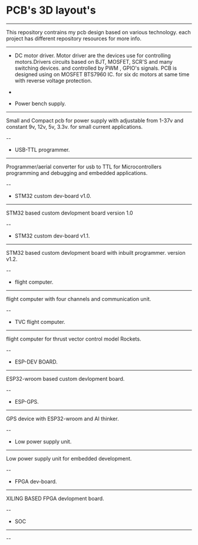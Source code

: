 # PCB's 3D layout's
---
This repository contrains my pcb design based on various technology. each project has different repository resources for more info.

---
* DC motor driver.
Motor driver are the devices use for controlling motors.Drivers circuits based on BJT, MOSFET, SCR'S and many switching devices.
and controlled by PWM , GPIO's signals.
PCB is designed using on MOSFET BTS7960 IC.
for six dc motors at same time with reverse voltage protection.

-

* Power bench supply.
---
Small and Compact pcb for power supply with adjustable from 1-37v and constant 9v, 12v, 5v, 3.3v. for small current applications.



--
* USB-TTL programmer.
---
Programmer/aerial converter for usb to TTL for Microcontrollers programming and debugging and embedded applications.


--
* STM32 custom dev-board v1.0.
---
STM32 based custom devlopment board version 1.0


--
* STM32 custom dev-board v1.1.
---
STM32 based custom devlopment board with inbuilt programmer. version v1.2.


--

* flight computer.
---
flight computer with four channels and communication unit. 

--

* TVC flight computer.
---
flight computer for thrust vector control model Rockets.




--

* ESP-DEV BOARD.
---
ESP32-wroom based custom devlopment board.



--

* ESP-GPS.
---
GPS device with ESP32-wroom and AI thinker.


--

* Low power supply unit.
---
Low power supply unit for embedded development.


--
 
* FPGA dev-board.
---
XILING BASED FPGA devlopment board.


--

* SOC 
---




--
